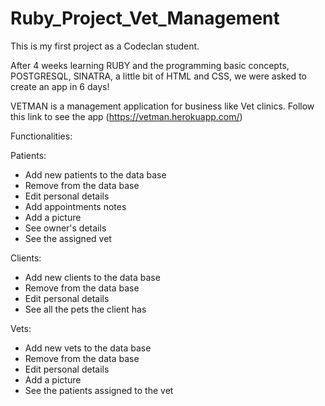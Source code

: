 # Ruby_Project_Vet_Management

  This is my first project as a Codeclan student.
  
  After 4 weeks learning RUBY and the programming basic concepts, POSTGRESQL, SINATRA, a little bit of HTML and CSS, we were asked to create an app in 6 days!
  
  VETMAN is a management application for business like Vet clinics. Follow this link to see the app (https://vetman.herokuapp.com/)
  
  Functionalities:
  
  Patients:
  
  - Add new patients to the data base
  - Remove from the data base
  - Edit personal details
  - Add appointments notes
  - Add a picture
  - See owner's details
  - See the assigned vet
  
  Clients:
  
  - Add new clients to the data base
  - Remove from the data base
  - Edit personal details
  - See all the pets the client has
  
  Vets:
  
  - Add new vets to the data base
  - Remove from the data base
  - Edit personal details
  - Add a picture
  - See the patients assigned to the vet
